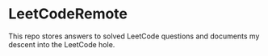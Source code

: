 # LeetCodeRemote

This repo stores answers to solved LeetCode questions and documents my descent into the LeetCode hole.     
 
  
 
 
 
  
 
 
